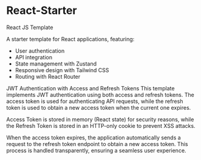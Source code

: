 # React-Starter

React JS Template

A starter template for React applications, featuring:

- User authentication
- API integration
- State management with Zustand
- Responsive design with Tailwind CSS
- Routing with React Router

JWT Authentication with Access and Refresh Tokens
This template implements JWT authentication using both access and refresh tokens. The access token is used for authenticating API requests, while the refresh token is used to obtain a new access token when the current one expires.

Access Token is stored in memory (React state) for security reasons, while the Refresh Token is stored in an HTTP-only cookie to prevent XSS attacks.

When the access token expires, the application automatically sends a request to the refresh token endpoint to obtain a new access token. This process is handled transparently, ensuring a seamless user experience.
